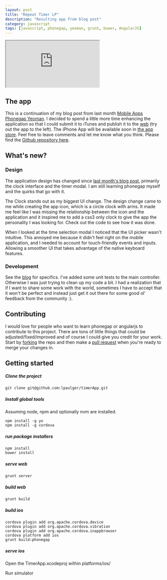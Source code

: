 ```yaml
---
layout: post
title: "Repeat Timer LP"
description: "Resulting app from blog post"
category: javascript
tags: [javascript, phonegap, yeoman, grunt, bower, AngularJS]
---
```


<iframe src="http://lucaspaulger.com/timerApp/#/" class="mobile-app"></iframe>

## The app

This is a continuation of my blog post from last month [Mobile Apps Phonegap Yeoman](/javascript/2013/09/25/Mobile-apps-Phonegap-Yeoman/). I decided to spend a little more time enhancing the application so that I could submit it to iTunes and publish it to the [web](/timerApp/) (try out the app to the left). The iPhone App will be available soon in [the app store](https://itunes.apple.com/us/app/repeat-timer-lp/id730948498?ls=1&mt=8). Feel free to leave comments and let me know what you think. Please find the [Github repository here](https://github.com/lpaulger/timerApp).

## What's new?

### Design

The application design has changed since [last month's blog post](/javascript/2013/09/25/Mobile-apps-Phonegap-Yeoman/), primarily the clock interface and the timer modal.  I am still learning phonegap myself and the quirks that go with it.

The Clock stands out as my biggest UI change. The design change came to me while creating the app icon, which is a circle clock with arms. It made me feel like I was missing the relationship between the icon and the application and it inspired me to add a css3 only clock to give the app the personality I was looking for.  Check out the code to see how it was done.

When I looked at the time selection modal I noticed that the UI picker wasn't intuitive.  This annoyed me because it didn't feel right on the mobile application, and I needed to account for touch-friendly events and inputs. Allowing a smoother UI that takes advantage of the native keyboard features.

### Development

See the [blog](/javascript/2013/09/25/Mobile-apps-Phonegap-Yeoman/) for specifics. I've added some unit tests to the main controller. Otherwise I was just trying to clean up my code a bit. I had a realization that if I want to share some work with the world, sometimes I have to accept that it won't be perfect and instead just get it out there for some good ol' feedback from the community :).

## Contributing

I would love for people who want to learn phonegap or angularjs to contribute to this project.  There are tons of little things that could be adjusted/fixed/improved and of course I could give you credit for your work. Start by [forking](https://github.com/lpaulger/timerApp/fork) the repo and then make a [pull request](https://github.com/lpaulger/timerApp/pulls) when you're ready to merge your changes in.

## Getting started

##### Clone the project

    git clone git@github.com:lpaulger/timerApp.git

##### Install global tools
Assuming node, npm and optionally nvm are installed.
    
    npm install -g yo
    npm install -g cordova

##### run package installers
    
    npm install
    bower install

##### serve web
    
    grunt server

##### build web

    grunt build

##### build ios
    
    cordova plugin add org.apache.cordova.device
    cordova plugin add org.apache.cordova.vibration
    cordova plugin add org.apache.cordova.inappbrowser
    cordova platform add ios
    grunt build:phonegap    

##### serve ios

Open the TimerApp.xcodeproj within platforms/ios/

Run simulator
